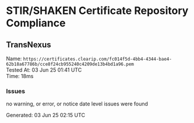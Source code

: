 # STIR/SHAKEN Certificate Repository Compliance

## TransNexus

Name: `https://certificates.clearip.com/fc014f5d-4bb4-4344-bae4-62b18a67786b/cce8f24cb955240c4209de13b4bd1a96.pem`\
Tested At: 03 Jun 25 01:41 UTC\
Time: 18ms

### Issues

no warning, or error, or notice date level issues were found

Generated: 03 Jun 25 02:15 UTC